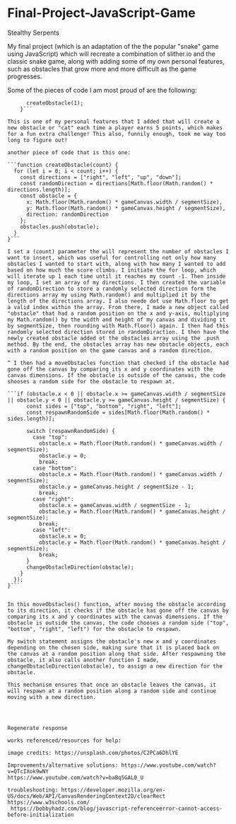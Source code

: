 # Final-Project-JavaScript-Game

Stealthy Serpents

My final project (which is an adaptation of the the popular "snake" game using JavaScript) which will recreate a combination of slither.io and the classic snake game, along with adding some of my own personal features, such as obstacles that grow more and more difficult as the game progresses.

Some of the pieces of code I am most proud of are the following:

```if (score % 5 === 0) {
      createObstacle(1);
    }```

This is one of my personal features that I added that will create a new obstacle or "cat" each time a player earns 5 points, which makes for a fun extra challenge! This also, funnily enough, took me way too long to figure out!

another piece of code that is this one: 

```function createObstacle(count) {
  for (let i = 0; i < count; i++) {
    const directions = ["right", "left", "up", "down"];
    const randomDirection = directions[Math.floor(Math.random() * directions.length)];
    const obstacle = {
      x: Math.floor(Math.random() * gameCanvas.width / segmentSize),
      y: Math.floor(Math.random() * gameCanvas.height / segmentSize),
      direction: randomDirection
    };
    obstacles.push(obstacle);
  }
}```

I set a (count) parameter the will represent the number of obstacles I want to insert, which was useful for controlling not only how many obstacles I wanted to start with, along with how many I wanted to add based on how much the score climbs. I initiate the for loop, which will iterate up 1 each time until it reaches my count -1. Then inside my loop, I set an array of my directions. I then created the variable of randomDirection to store a randomly selected direction form the directions array my using Math.random() and multiplied it by the length of the directions array. I also neede dot use Math.floor to get a valid index within the array. From there, I made a new object called "obstacle" that had a random position on the x and y-axis, multiplying my Math.random() by the width and height of my canvas and dividing it by segmentSize, then rounding with Math.floor() again. I then had this randomly selected direction stored in randomDiraction. I then have the newly created obstacle added ot the obstacles array using the .push method. By the end, the obstacles array has new obstacle objects, each with a random position on the game canvas and a random direction.

^ I then had a moveObstacles function that checked if the obstacle had gone off the canvas by comparing its x and y coordinates with the canvas dimensions. If the obstacle is outside of the canvas, the code shooses a random side for the obstacle to respawn at.

```if (obstacle.x < 0 || obstacle.x >= gameCanvas.width / segmentSize || obstacle.y < 0 || obstacle.y >= gameCanvas.height / segmentSize) {
      const sides = ["top", "bottom", "right", "left"];
      const respawnRandomSide = sides[Math.floor(Math.random() * sides.length)];

      switch (respawnRandomSide) {
        case "top":
          obstacle.x = Math.floor(Math.random() * gameCanvas.width / segmentSize);
          obstacle.y = 0;
          break;
        case "bottom":
          obstacle.x = Math.floor(Math.random() * gameCanvas.width / segmentSize);
          obstacle.y = gameCanvas.height / segmentSize - 1;
          break;
        case "right":
          obstacle.x = gameCanvas.width / segmentSize - 1;
          obstacle.y = Math.floor(Math.random() * gameCanvas.height / segmentSize);
          break;
        case "left":
          obstacle.x = 0;
          obstacle.y = Math.floor(Math.random() * gameCanvas.height / segmentSize);
          break;
      }
      changeObstacleDirection(obstacle);
    }
  });
}```


In this moveObstacles() function, after moving the obstacle according to its direction, it checks if the obstacle has gone off the canvas by comparing its x and y coordinates with the canvas dimensions. If the obstacle is outside the canvas, the code chooses a random side ("top", "bottom", "right", "left") for the obstacle to respawn.

My switch statement assigns the obstacle's new x and y coordinates depending on the chosen side, making sure that it is placed back on the canvas at a random position along that side. After respawning the obstacle, it also calls another function I made, changeObstacleDirection(obstacle), to assign a new direction for the obstacle.

This mechanism ensures that once an obstacle leaves the canvas, it will respawn at a random position along a random side and continue moving with a new direction.




Regenerate response

works referenced/resources for help:

image credits: https://unsplash.com/photos/C2PCa6DhlYE

Improvements/alternative solutions: https://www.youtube.com/watch?v=QTcIXok9wNY
https://www.youtube.com/watch?v=baBq5GAL0_U

troubleshooting: https://developer.mozilla.org/en-US/docs/Web/API/CanvasRenderingContext2D/clearRect
https://www.w3schools.com/
 https://bobbyhadz.com/blog/javascript-referenceerror-cannot-access-before-initialization

